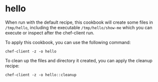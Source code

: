 # hello

When run with the default recipe, this cookbook will create some files in `/tmp/hello`, including the executable `/tmp/hello/show-me` which you can execute or inspect after the chef-client run.

To apply this cookbook, you can use the following command:

```
chef-client -z -o hello
```

To clean up the files and directory it created, you can apply the cleanup recipe:

```
chef-client -z -o hello::cleanup
```

